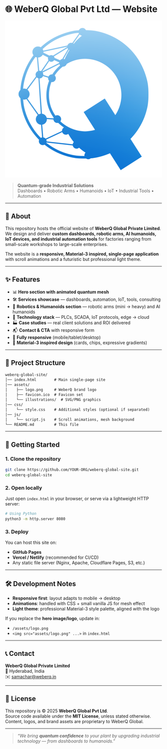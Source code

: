 # 🌐 WeberQ Global Pvt Ltd — Website

![WeberQ Logo](assets/logo.png)

> **Quantum-grade Industrial Solutions**  
> Dashboards • Robotic Arms • Humanoids • IoT • Industrial Tools • Automation

---

## 📖 About

This repository hosts the official website of **WeberQ Global Private Limited**.  
We design and deliver **custom dashboards, robotic arms, AI humanoids, IoT devices, and industrial automation tools** for factories ranging from small-scale workshops to large-scale enterprises.

The website is a **responsive, Material-3 inspired, single-page application** with scroll animations and a futuristic but professional light theme.

---

## ✨ Features

- 📊 **Hero section with animated quantum mesh**  
- 🛠 **Services showcase** — dashboards, automation, IoT, tools, consulting  
- 🤖 **Robotics & Humanoids section** — robotic arms (mini → heavy) and AI humanoids  
- 🧩 **Technology stack** — PLCs, SCADA, IoT protocols, edge → cloud  
- 🏭 **Case studies** — real client solutions and ROI delivered  
- 📬 **Contact & CTA** with responsive form  
- 📱 **Fully responsive** (mobile/tablet/desktop)  
- 🎨 **Material-3 inspired design** (cards, chips, expressive gradients)

---

## 📂 Project Structure

```
weberq-global-site/
│── index.html        # Main single-page site
│── assets/
│    ├── logo.png     # WeberQ brand logo
│    ├── favicon.ico  # Favicon set
│    └── illustrations/  # SVG/PNG graphics
│── css/
│    └── style.css    # Additional styles (optional if separated)
│── js/
│    └── script.js    # Scroll animations, mesh background
└── README.md         # This file
```

---

## 🚀 Getting Started

### 1. Clone the repository
```bash
git clone https://github.com/YOUR-ORG/weberq-global-site.git
cd weberq-global-site
```

### 2. Open locally
Just open `index.html` in your browser, or serve via a lightweight HTTP server:
```bash
# Using Python
python3 -m http.server 8080
```

### 3. Deploy
You can host this site on:
- **GitHub Pages**
- **Vercel / Netlify** (recommended for CI/CD)
- Any static file server (Nginx, Apache, Cloudflare Pages, S3, etc.)

---

## 🛠 Development Notes

- **Responsive first**: layout adapts to mobile → desktop  
- **Animations**: handled with CSS + small vanilla JS for mesh effect  
- **Light theme**: professional Material-3 style palette, aligned with the logo  

If you replace the **hero image/logo**, update in:
- `/assets/logo.png`
- `<img src="assets/logo.png" ...>` in `index.html`

---

## 📞 Contact

**WeberQ Global Private Limited**  
📍 Hyderabad, India  
✉️ [samachar@weberq.in](mailto:samachar@weberq.in)  

---

## 📜 License

This repository is © 2025 **WeberQ Global Pvt Ltd**.  
Source code available under the **MIT License**, unless stated otherwise.  
Content, logos, and brand assets are proprietary to WeberQ Global.

---

> _“We bring **quantum confidence** to your plant by upgrading industrial technology — from dashboards to humanoids.”_